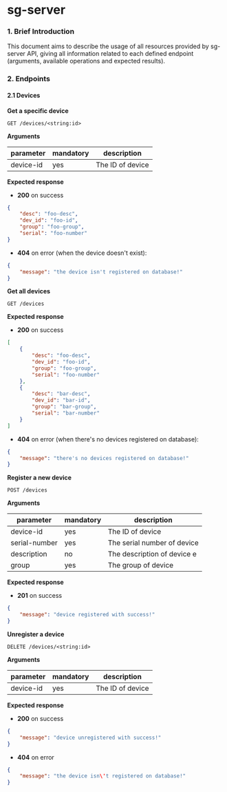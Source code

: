 # sg-server

### 1. Brief Introduction

This document aims to describe the usage of all resources provided by sg-server
API, giving all information related to each defined endpoint (arguments,
available operations and expected results).

### 2. Endpoints

#### 2.1 Devices

**Get a specific device**

`GET /devices/<string:id>`

**Arguments**

|   parameter   | mandatory |           description              |
|---------------|-----------|------------------------------------|
|   device-id   |    yes    | The ID of device                   |

**Expected response**

- **200** on success

```json
{
    "desc": "foo-desc",
    "dev_id": "foo-id",
    "group": "foo-group",
    "serial": "foo-number"
}
```

- **404** on error (when the device doesn't exist):

```json
{
    "message": "the device isn't registered on database!"
}
```

**Get all devices**

`GET /devices`

**Expected response**

- **200** on success

```json
[
    {
        "desc": "foo-desc",
        "dev_id": "foo-id",
        "group": "foo-group",
        "serial": "foo-number"
    },
    {
        "desc": "bar-desc",
        "dev_id": "bar-id",
        "group": "bar-group",
        "serial": "bar-number"
    }
]
```

- **404** on error (when there's no devices registered on database):

```json
{
    "message": "there's no devices registered on database!"
}
```

**Register a new device**

`POST /devices`

**Arguments**

|   parameter   | mandatory |           description              |
|---------------|-----------|------------------------------------|
|   device-id   |    yes    | The ID of device                   |
| serial-number |    yes    | The serial number of device        |
|  description  |    no     | The description of device e        |
|     group     |    yes    | The group of device                |

**Expected response**

- **201** on success

```json
{
    "message": "device registered with success!"
}
```

**Unregister a device**

`DELETE /devices/<string:id>`

**Arguments**

|   parameter   | mandatory |           description              |
|---------------|-----------|------------------------------------|
|   device-id   |    yes    | The ID of device                   |

**Expected response**

- **200** on success
```json
{
    "message": "device unregistered with success!"
}
```

- **404** on error
```json
{
    "message": "the device isn\'t registered on database!"
}
```

